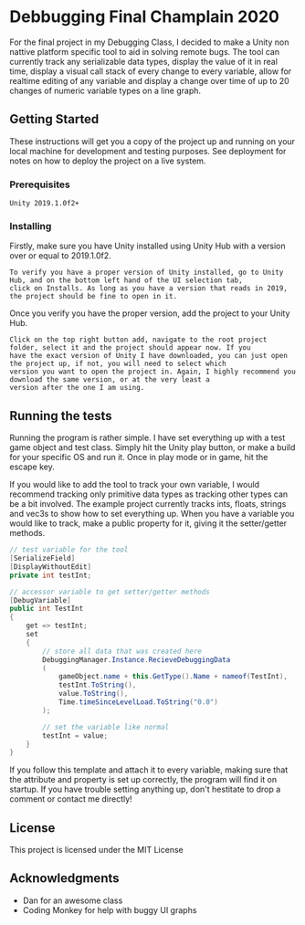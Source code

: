 # Debbugging Final Champlain 2020

For the final project in my Debugging Class, I decided to make a Unity non nattive platform specific tool to aid in solving remote bugs. The tool can currently track any serializable data types, display the value of it in real time, display a visual call stack of every change to every variable, allow for realtime editing of any variable and display a change over time of up to 20 changes of numeric variable types on a line graph. 

## Getting Started

These instructions will get you a copy of the project up and running on your local machine for development and testing purposes. See deployment for notes on how to deploy the project on a live system.

### Prerequisites

```
Unity 2019.1.0f2+
```

### Installing

Firstly, make sure you have Unity installed using Unity Hub with a version over or equal to 2019.1.0f2.

```
To verify you have a proper version of Unity installed, go to Unity Hub, and on the bottom left hand of the UI selection tab,
click on Installs. As long as you have a version that reads in 2019, the project should be fine to open in it. 
```

Once you verify you have the proper version, add the project to your Unity Hub.

```
Click on the top right button add, navigate to the root project folder, select it and the project should appear now. If you
have the exact version of Unity I have downloaded, you can just open the project up, if not, you will need to select which
version you want to open the project in. Again, I highly recommend you download the same version, or at the very least a
version after the one I am using.
```

## Running the tests

Running the program is rather simple. I have set everything up with a test game object and test class. Simply hit the Unity play button, or make a build for your specific OS and run it. Once in play mode or in game, hit the escape key. 

If you would like to add the tool to track your own variable, I would recommend tracking only primitive data types as tracking other types can be a bit involved. The example project currently tracks ints, floats, strings and vec3s to show how to set everything up. When you have a variable you would like to track, make a public property for it, giving it the setter/getter methods. 

```csharp
// test variable for the tool
[SerializeField]
[DisplayWithoutEdit]
private int testInt;

// accessor variable to get setter/getter methods
[DebugVariable]
public int TestInt
{
    get => testInt;
    set
    {
        // store all data that was created here
        DebuggingManager.Instance.RecieveDebuggingData
        (
            gameObject.name + this.GetType().Name + nameof(TestInt),                    // unique ID of this variable/script/gameobject
            testInt.ToString(),                                                         // old value of variable
            value.ToString(),                                                           // new value of variable
            Time.timeSinceLevelLoad.ToString("0.0")                                     // current time that this was set for graph
        );

        // set the variable like normal
        testInt = value;
    }
}
```
    
If you follow this template and attach it to every variable, making sure that the attribute and property is set up correctly, the program will find it on startup. If you have trouble setting anything up, don't hestitate to drop a comment or contact me directly!

## License

This project is licensed under the MIT License

## Acknowledgments

* Dan for an awesome class
* Coding Monkey for help with buggy UI graphs
